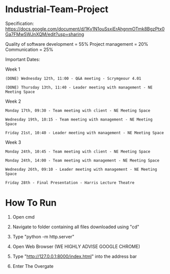 # Industrial-Team-Project

Specification: https://docs.google.com/document/d/1Ky1N1ouSsxiErAhgnmOTmk8BgzPtx0Ga7FMwSWJnXQM/edit?usp=sharing


Quality of software development = 55%
Project management = 20%
Communication = 25%


Important Dates:

  Week 1
  
    (DONE) Wednesday 12th, 11:00 - Q&A meeting - Scrymgeour 4.01
    
    (DONE) Thursday 13th, 11:40 - Leader meeting with management - NE Meeting Space
    
  Week 2
  
    Monday 17th, 09:30 - Team meeting with client - NE Meeting Space
    
    Wednesday 19th, 10:15 - Team meeting with management - NE Meeting Space
    
    Friday 21st, 10:40 - Leader meeting with management - NE Meeting Space	
    
  Week 3
  
    Monday 24th, 10:45 - Team meeting with client - NE Meeting Space
    
    Monday 24th, 14:00 - Team meeting with management - NE Meeting Space
    
    Wednesday 26th, 09:10 - Leader meeting with management - NE Meeting Space
    
    Friday 28th - Final Presentation - Harris Lecture Theatre
    
  # How To Run

1. Open cmd

2. Navigate to folder containing all files downloaded using "cd"

3. Type "python -m http.server"

4. Open Web Browser (WE HIGHLY ADVISE GOOGLE CHROME)

5. Type "http://127.0.0.1:8000/index.html" into the address bar

6. Enter The Overgate
